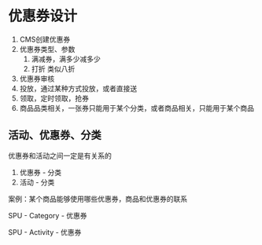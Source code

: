 # 优惠券设计

1. CMS创建优惠券
2. 优惠券类型、参数
   1. 满减券，满多少减多少
   2. 打折 类似八折
3. 优惠券审核
4. 投放，通过某种方式投放，或者直接送
5. 领取，定时领取，抢券
6. 商品品类相关，一张券只能用于某个分类，或者商品相关，只能用于某个商品

## 活动、优惠券、分类

优惠券和活动之间一定是有关系的

1. 优惠券 - 分类
2. 活动 - 分类

案例：某个商品能够使用哪些优惠券，商品和优惠券的联系

SPU - Category - 优惠券

SPU - Activity - 优惠券